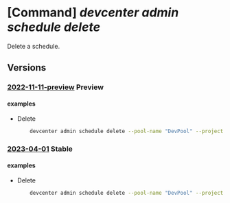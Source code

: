 # [Command] _devcenter admin schedule delete_

Delete a schedule.

## Versions

### [2022-11-11-preview](/Resources/mgmt-plane/L3N1YnNjcmlwdGlvbnMve30vcmVzb3VyY2Vncm91cHMve30vcHJvdmlkZXJzL21pY3Jvc29mdC5kZXZjZW50ZXIvcHJvamVjdHMve30vcG9vbHMve30vc2NoZWR1bGVzL3t9/2022-11-11-preview.xml) **Preview**

<!-- mgmt-plane /subscriptions/{}/resourcegroups/{}/providers/microsoft.devcenter/projects/{}/pools/{}/schedules/{} 2022-11-11-preview -->

#### examples

- Delete
    ```bash
        devcenter admin schedule delete --pool-name "DevPool" --project-name "TestProject" --resource-group "rg1"
    ```

### [2023-04-01](/Resources/mgmt-plane/L3N1YnNjcmlwdGlvbnMve30vcmVzb3VyY2Vncm91cHMve30vcHJvdmlkZXJzL21pY3Jvc29mdC5kZXZjZW50ZXIvcHJvamVjdHMve30vcG9vbHMve30vc2NoZWR1bGVzL3t9/2023-04-01.xml) **Stable**

<!-- mgmt-plane /subscriptions/{}/resourcegroups/{}/providers/microsoft.devcenter/projects/{}/pools/{}/schedules/{} 2023-04-01 -->

#### examples

- Delete
    ```bash
        devcenter admin schedule delete --pool-name "DevPool" --project-name "TestProject" --resource-group "rg1"
    ```
